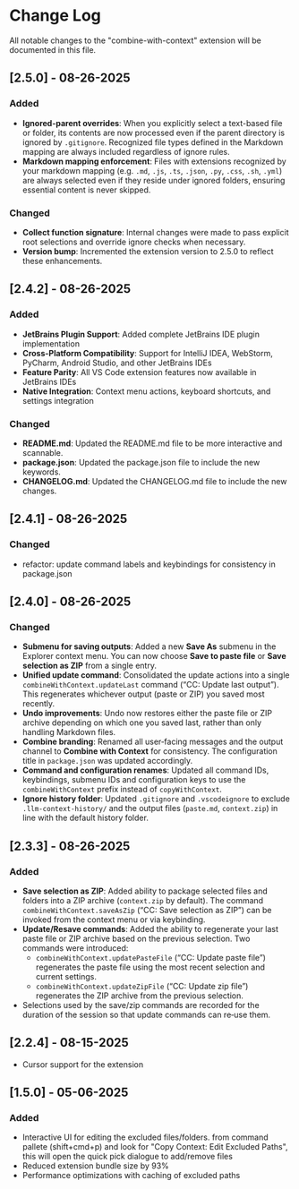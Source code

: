 # Change Log

All notable changes to the "combine-with-context" extension will be documented in this file.

## [2.5.0] - 08-26-2025

### Added

- **Ignored-parent overrides**: When you explicitly select a text-based file or folder, its contents are now processed even if the parent directory is ignored by `.gitignore`.  Recognized file types defined in the Markdown mapping are always included regardless of ignore rules.
- **Markdown mapping enforcement**: Files with extensions recognized by your markdown mapping (e.g. `.md`, `.js`, `.ts`, `.json`, `.py`, `.css`, `.sh`, `.yml`) are always selected even if they reside under ignored folders, ensuring essential content is never skipped.

### Changed

- **Collect function signature**: Internal changes were made to pass explicit root selections and override ignore checks when necessary.
- **Version bump**: Incremented the extension version to 2.5.0 to reflect these enhancements.


## [2.4.2] - 08-26-2025

### Added

- **JetBrains Plugin Support**: Added complete JetBrains IDE plugin implementation
- **Cross-Platform Compatibility**: Support for IntelliJ IDEA, WebStorm, PyCharm, Android Studio, and other JetBrains IDEs
- **Feature Parity**: All VS Code extension features now available in JetBrains IDEs
- **Native Integration**: Context menu actions, keyboard shortcuts, and settings integration

### Changed

- **README.md**: Updated the README.md file to be more interactive and scannable.
- **package.json**: Updated the package.json file to include the new keywords.
- **CHANGELOG.md**: Updated the CHANGELOG.md file to include the new changes.

## [2.4.1] - 08-26-2025

### Changed

- refactor: update command labels and keybindings for consistency in package.json

## [2.4.0] - 08-26-2025

### Changed

- **Submenu for saving outputs**: Added a new **Save As** submenu in the Explorer context menu.  You can now choose **Save to paste file** or **Save selection as ZIP** from a single entry.
- **Unified update command**: Consolidated the update actions into a single `combineWithContext.updateLast` command (“CC: Update last output”).  This regenerates whichever output (paste or ZIP) you saved most recently.
- **Undo improvements**: Undo now restores either the paste file or ZIP archive depending on which one you saved last, rather than only handling Markdown files.
- **Combine branding**: Renamed all user‑facing messages and the output channel to **Combine with Context** for consistency.  The configuration title in `package.json` was updated accordingly.
- **Command and configuration renames**: Updated all command IDs, keybindings, submenu IDs and configuration keys to use the `combineWithContext` prefix instead of `copyWithContext`.
- **Ignore history folder**: Updated `.gitignore` and `.vscodeignore` to exclude `.llm-context-history/` and the output files (`paste.md`, `context.zip`) in line with the default history folder.

## [2.3.3] - 08-26-2025

### Added

- **Save selection as ZIP**: Added ability to package selected files and folders into a ZIP archive (`context.zip` by default).  The command `combineWithContext.saveAsZip` (“CC: Save selection as ZIP”) can be invoked from the context menu or via keybinding.
- **Update/Resave commands**: Added the ability to regenerate your last paste file or ZIP archive based on the previous selection.  Two commands were introduced:
  - `combineWithContext.updatePasteFile` (“CC: Update paste file”) regenerates the paste file using the most recent selection and current settings.
  - `combineWithContext.updateZipFile` (“CC: Update zip file”) regenerates the ZIP archive from the previous selection.
- Selections used by the save/zip commands are recorded for the duration of the session so that update commands can re‑use them.

## [2.2.4] - 08-15-2025

- Cursor support for the extension

## [1.5.0] - 05-06-2025

### Added

- Interactive UI for editing the excluded files/folders. from command pallete (shift+cmd+p) and look for "Copy Context: Edit Excluded Paths", this will open the quick pick dialogue to add/remove files
- Reduced extension bundle size by 93%
- Performance optimizations with caching of excluded paths